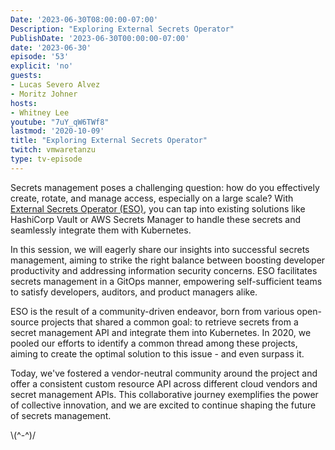 ```yaml
---
Date: '2023-06-30T08:00:00-07:00'
Description: "Exploring External Secrets Operator"
PublishDate: '2023-06-30T00:00:00-07:00'
date: '2023-06-30'
episode: '53'
explicit: 'no'
guests:
- Lucas Severo Alvez
- Moritz Johner
hosts:
- Whitney Lee
youtube: "7uY_qW6TWf8"
lastmod: '2020-10-09'
title: "Exploring External Secrets Operator"
twitch: vmwaretanzu
type: tv-episode
---
```


Secrets management poses a challenging question: how do you effectively create, rotate, and manage access, especially on a large scale? With [External Secrets Operator (ESO)](https://external-secrets.io/), you can tap into existing solutions like HashiCorp Vault or AWS Secrets Manager to handle these secrets and seamlessly integrate them with Kubernetes.

In this session, we will eagerly share our insights into successful secrets management, aiming to strike the right balance between boosting developer productivity and addressing information security concerns. ESO facilitates secrets management in a GitOps manner, empowering self-sufficient teams to satisfy developers, auditors, and product managers alike.

ESO is the result of a community-driven endeavor, born from various open-source projects that shared a common goal: to retrieve secrets from a secret management API and integrate them into Kubernetes. In 2020, we pooled our efforts to identify a common thread among these projects, aiming to create the optimal solution to this issue - and even surpass it.

Today, we've fostered a vendor-neutral community around the project and offer a consistent custom resource API across different cloud vendors and secret management APIs. This collaborative journey exemplifies the power of collective innovation, and we are excited to continue shaping the future of secrets management.

\\(^-^)/
